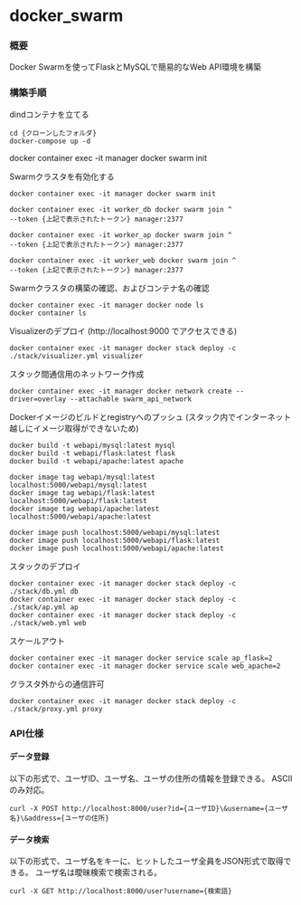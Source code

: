 # docker_swarm

### 概要
Docker Swarmを使ってFlaskとMySQLで簡易的なWeb API環境を構築

### 構築手順
dindコンテナを立てる
```
cd {クローンしたフォルダ}
docker-compose up -d
```
docker container exec -it manager docker swarm init

Swarmクラスタを有効化する
```
docker container exec -it manager docker swarm init

docker container exec -it worker_db docker swarm join ^
--token {上記で表示されたトークン} manager:2377

docker container exec -it worker_ap docker swarm join ^
--token {上記で表示されたトークン} manager:2377

docker container exec -it worker_web docker swarm join ^
--token {上記で表示されたトークン} manager:2377
```

Swarmクラスタの構築の確認、およびコンテナ名の確認
```
docker container exec -it manager docker node ls
docker container ls
```

Visualizerのデプロイ (http://localhost:9000 でアクセスできる)
```
docker container exec -it manager docker stack deploy -c ./stack/visualizer.yml visualizer
```

スタック間通信用のネットワーク作成
```
docker container exec -it manager docker network create --driver=overlay --attachable swarm_api_network
```

Dockerイメージのビルドとregistryへのプッシュ (スタック内でインターネット越しにイメージ取得ができないため)
```
docker build -t webapi/mysql:latest mysql
docker build -t webapi/flask:latest flask
docker build -t webapi/apache:latest apache

docker image tag webapi/mysql:latest localhost:5000/webapi/mysql:latest
docker image tag webapi/flask:latest localhost:5000/webapi/flask:latest
docker image tag webapi/apache:latest localhost:5000/webapi/apache:latest

docker image push localhost:5000/webapi/mysql:latest
docker image push localhost:5000/webapi/flask:latest
docker image push localhost:5000/webapi/apache:latest
```

スタックのデプロイ
```
docker container exec -it manager docker stack deploy -c ./stack/db.yml db
docker container exec -it manager docker stack deploy -c ./stack/ap.yml ap
docker container exec -it manager docker stack deploy -c ./stack/web.yml web
```

スケールアウト
```
docker container exec -it manager docker service scale ap_flask=2
docker container exec -it manager docker service scale web_apache=2
```

クラスタ外からの通信許可
```
docker container exec -it manager docker stack deploy -c ./stack/proxy.yml proxy
```

### API仕様
#### データ登録
以下の形式で、ユーザID、ユーザ名、ユーザの住所の情報を登録できる。
ASCIIのみ対応。
```
curl -X POST http://localhost:8000/user?id={ユーザID}\&username={ユーザ名}\&address={ユーザの住所}
```

#### データ検索
以下の形式で、ユーザ名をキーに、ヒットしたユーザ全員をJSON形式で取得できる。
ユーザ名は曖昧検索で検索される。
```
curl -X GET http://localhost:8000/user?username={検索語}
```
